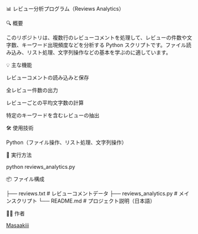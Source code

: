 📊 レビュー分析プログラム（Reviews Analytics）

🔍 概要

このリポジトリは、複数行のレビューコメントを処理して、レビューの件数や文字数、キーワード出現頻度などを分析する Python スクリプトです。ファイル読み込み、リスト処理、文字列操作などの基本を学ぶのに適しています。

💡 主な機能

レビューコメントの読み込みと保存

全レビュー件数の出力

レビューごとの平均文字数の計算

特定のキーワードを含むレビューの抽出

🛠️ 使用技術

Python（ファイル操作、リスト処理、文字列操作）

🚀 実行方法

python reviews_analytics.py

📦 ファイル構成

├── reviews.txt             # レビューコメントデータ
├── reviews_analytics.py    # メインスクリプト
└── README.md               # プロジェクト説明（日本語）

🧑‍💻 作者

[Masaakiii](https://github.com/Masaakiii)
